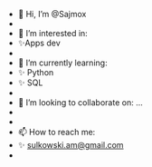 - 👋 Hi, I’m @Sajmox
- 
- 👀 I’m interested in: 
-    ✨Apps dev
-    
- 🌱 I’m currently learning: 
-    ✨ Python
-    ✨ SQL
- 
- 💞️ I’m looking to collaborate on: ...
-
-
- 📫 How to reach me: 
-    ✨ sulkowski.am@gmail.com
-  

<!---
Sajmox/Sajmox is a ✨ special ✨ repository because its `README.md` (this file) appears on your GitHub profile.
You can click the Preview link to take a look at your changes.
--->
